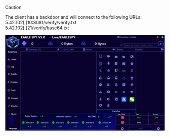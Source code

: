 > [!CAUTION]
> The client has a backdoor and will connect to the following URLs:  
> 5.42.102[.]10:8081/verify/verify.txt  
> 5.42.102[.]21/verify/base64.txt  

![Screenshot](https://raw.githubusercontent.com/Cryakl/Ultimate-RAT-Collection/refs/heads/main/EagleSpy/EagleSpy%20V5/Screenshot.png)
